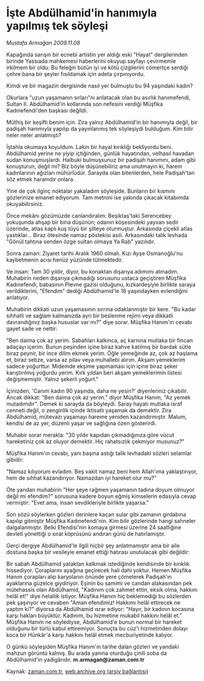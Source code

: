 # İşte Abdülhamid'in hanımıyla yapılmış tek söyleşi

*Mustafa Armağan 2009.11.08*

<tr><td class="metin" colspan="2" style="padding-top: 20px; padding-left: 5px; ">Kapağında sarışın bir ecnebi artistin yer aldığı eski "Hayat" dergilerinden birinde Yassıada mahkemesi haberlerini okuyup sayfayı çevirmemle irkilmem bir oldu: Bu feleğin bütün iyi ve kötü çizgilerini cömertçe serdiği çehre bana bir şeyler fısıldamak için adeta çırpınıyordu.</td></tr><tr><td class="metin" colspan="2" style="padding-top: 20px; padding-left: 5px; "><p> Kimdi ve bir magazin dergisinde nasıl yer bulmuştu bu 94 yaşındaki kadın?
<p>Okurlara "uzun yaşamanın sırları"nı anlatacak olan bu asırlık hanımefendi, Sultan II. Abdülhamid'in kollarında son nefesini verdiği Müşfika Kadınefendi'den başkası değildi.
<p>Müthiş bir keşifti benim için. Zira yalnız Abdülhamid'in bir hanımıyla değil, bir padişah hanımıyla yapılıp da yayınlanmış tek söyleşiydi bulduğum. Kim bilir neler neler anlatmıştı?
<p>İştahla okumaya koyuldum. Lakin bir hayal kırıklığı bekliyordu beni. Abdülhamid yerine ne yiyip içtiğinden, günlük hayatından, velhasıl havadan sudan konuşmuşlardı. Halbuki bulmuşsunuz bir padişah hanımını, adam gibi konuşturun, değil mi? Biz böyle düşünebiliriz ama unutmayın ki, harem kadınlarının ağızları mühürlüdür. Sarayda olan bitenlerden, hele Padişah'tan söz etmek haramdır onlara.
<p>Yine de çok ilginç noktalar yakaladım söyleşide. Bunların bir kısmını gözlerinize emanet ediyorum. Tam metnini ise yakında çıkacak kitabımda okuyabilirsiniz.
<p>Önce mekânı gözümüzde canlandıralım: Beşiktaş'taki Serencebey yokuşunda ahşap bir bina düşünün; odanın köşesindeki yayvan sedir üzerinde, atlas kaplı kuş tüyü bir şilteye oturmuştur. Arkasında çiçekli atlas yastıklar... Biraz ötesinde namaz pöstekisi asılı. Arkasındaki talik levhada "Gönül tahtına senden özge sultan olmaya Ya Rab" yazılıdır.
<p>Sonra zaman: Ziyaret tarihi Aralık 1960 olmalı. Kızı Ayşe Osmanoğlu'nu kaybetmenin acısı henüz yüzünde tütmektedir.
<p>Ve insan: Tam 30 yıldır, diyor, bu konaktan dışarıya adımımı atmadım. Muhabirin neden dışarıya çıkmadığı sorusunu ustaca geçiştiren Müşfika Kadınefendi, babasının Plevne gazisi olduğunu, kızkardeşiyle birlikte saraya verildiklerini, "Efendim" dediği Abdülhamid'le 16 yaşındayken evlendiğini anlatıyor.
<p>Muhabirin dikkati uzun yaşamasının sırrına odaklanmıştır bir kere. "Bu kadar sıhhatli ve sağlam kalmanızda ayrı bir beslenme rejimi veya dikkatli davrandığınız başka hususlar var mı?" diye sorar. Müşfika Hanım'ın cevabı gayet sade ve nettir:
<p>"Ben daima çok az yerim. Sabahları kalkınca, aç karnına mutlaka bir fincan adaçayı içerim. Bunun peşinden içine biraz kahve katılmış bir bardak sütle biraz peynir, bir ince dilim ekmek yerim. Öğle yemeğinde az, çok az haşlama et, biraz sebze, varsa az pilav veya muhallebi alırım. Akşam yemeklerim sadece yoğurttur. Midemde ekşime yapmaması için içine biraz şeker karıştırılmış yoğurdu yerim. Kırk yıldan beri akşam yemeklerimin listesi değişmemiştir. Yalnız şekerli yoğurt."
<p>İçinizden, 'Canım kadın 90 yaşında, daha ne yesin?' diyenleriniz çıkabilir. Ancak dikkat: "Ben daima çok az yerim." diyor Müşfika Hanım, "Az yemek mutadımdır". Demek ki sarayda da böyleydi. Saray hayatı mutlaka israf cenneti değil, o zenginlik içinde iktisatlı yaşamak da demektir. Zira Abdülhamid, mütevazı yaşamayı hareme yeniden kazandırmıştır. Malum, kendisi de az yer, düzenli yaşar ve sağlığına özen gösterirdi.
<p>Muhabir sorar merakla: "30 yıldır kapıdan çıkmadığınıza göre vücut hareketiniz çok az oluyor demektir. Hiç rahatsızlık çekmiyor musunuz?"
<p>Müşfika Hanım'ın cevabı, yanı başına astığı talik levhadaki sözleri selamlar gibidir:
<p>"Namaz kılıyorum evladım. Beş vakit namaz beni hem Allah'ıma yaklaştırıyor, hem de sıhhat kazandırıyor. Namazdan iyi hareket olur mu?"
<p>Öte yandan muhabirin "Her şeye rağmen yaşamanın tadına doyum olmuyor değil mi efendim?" sorusuna kadere boyun eğmiş kimselerin edasıyla cevap vermiştir: "Evet ama, insan sevdikleriyle birlikte yaşarsa."
<p>Son sözü söylerken gözleri derinlere kaçan sular gibi zamanın girdabına kapılıp gitmiştir Müşfika Kadınefendi'nin. Kim bilir gözlerinde hangi sahneler dalgalanmıştır. Belki Efendisi'nin komaya girmesi üzerine 24 saatliğine devleti yönettiği o sırat köprüsünü andıran günü de hatırlamıştır.
<p>Gerçi dergiye Abdülhamid'le ilgili hiçbir şey anlatmamıştır ama bir aile dostuna başka bir vesileyle emanet ettiği hatırası unutulacak gibi değildir:
<p>Bir sabah Abdülhamid yataktan kalkmak istediğinde kendisinde bir kırıklık hissediyor. Çoraplarını ayağına geçirecek hali dahi yoktur. Hemen Müşfika Hanım çorapları alıp karyolanın önünde yere çömelerek Padişah'ın ayaklarına güzelce giydiriyor. Eşinin bu samimi ve candan alakasından pek mütehassis olan Abdülhamid, "Kadınım çok zahmet ettin, eksik olma, hakkını helâl et!" diye helallik istiyor. Müşfika Hanım hiç beklemediği bu sözlerden pek şaşırıyor ve cevaben "Aman efendimiz! Hakkımı helâl ettirecek ne yaptım ki?" diyorsa da Abdülhamid ısrar ediyor: "Hayır, bir kadının kocasına karşı hakları büyüktür. Kadınım, bu hizmetine mukabil hakkını helâl et." Müşfika Hanım ne söylediyse, Abdülhamid'e bunun normal bir hareket olduğunu bir türlü kabul ettiremiyor. Sonuçta bu cüz'i hizmetinden dolayı koca bir Hünkâr'a karşı hakkını helâl etmek mecburiyetinde kalıyor.
<p>O günkü söyleşiden Müşfika Hanım'ın tarihe dalan gözleri ve yandaki mahzun görüntü kalmış. Bu arada yanına oturduğu çinili soba da Abdülhamid'in yadigârıdır. <b>m.armagan@zaman.com.tr</b><br/></p></p></p></p></p></p></p></p></p></p></p></p></p></p></p></p></p></p></p></td></tr>

Kaynak: [zaman.com.tr](http://zaman.com.tr/yazar.do?yazino=912977), [web.archive.org (arşiv bağlantısı)](http://web.archive.org/web/20100110044932/http://www.zaman.com.tr:80/yazar.do?yazino=912977)
